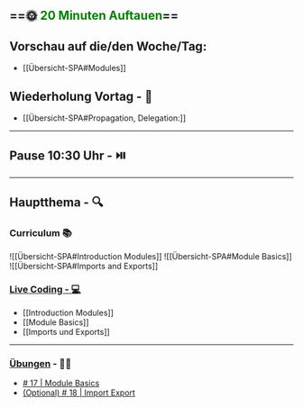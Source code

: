 ## ==🌞 <font style="color:green">20 Minuten Auftauen</font>==

## Vorschau auf die/den Woche/Tag:

- [[Übersicht-SPA#Modules]]


## Wiederholung Vortag  - 📖

- [[Übersicht-SPA#Propagation, Delegation:]]


---

## Pause 10:30 Uhr - ⏯️

---

## Hauptthema - 🔍

### Curriculum 📚

![[Übersicht-SPA#Introduction Modules]]
![[Übersicht-SPA#Module Basics]]
![[Übersicht-SPA#Imports and Exports]]


### [Live Coding -  💻](https://github.com/FBW-WD-22-D07/Single-Page-Application-SPA/tree/main)

- [[Introduction Modules]]
- [[Module Basics]]
- [[Imports und Exports]]

---

### [Übungen](https://classroom.github.com/classrooms/113973596-fbw-wd-22-d07-ubungsaufgaben) - 🏋️‍♂️

- [# 17 | Module Basics](https://github.com/DigitalCareerInstitute/Browser-modules-basics/tree/master)
- [(Optional) # 18 | Import Export](https://github.com/DigitalCareerInstitute/Browser-modules-imports-exports/tree/master)